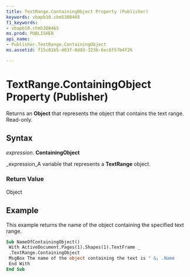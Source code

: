 ```yaml
---
title: TextRange.ContainingObject Property (Publisher)
keywords: vbapb10.chm5308465
f1_keywords:
- vbapb10.chm5308465
ms.prod: PUBLISHER
api_name:
- Publisher.TextRange.ContainingObject
ms.assetid: f15c81b5-d03f-0d83-323b-6ec6f57b4f26

---
```



# TextRange.ContainingObject Property (Publisher)

Returns an  **Object** that represents the object that contains the text range. Read-only.


## Syntax

 _expression_. **ContainingObject**

 _expression_A variable that represents a  **TextRange** object.


### Return Value

Object


## Example

This example returns the name of the object containing the specified text range.


```vb
Sub NameOfContainingObject() 
 With ActiveDocument.Pages(1).Shapes(1).TextFrame _ 
 .TextRange.ContainingObject 
 MsgBox The name of the object containing the text is " &; .Name 
 End With 
End Sub
```


